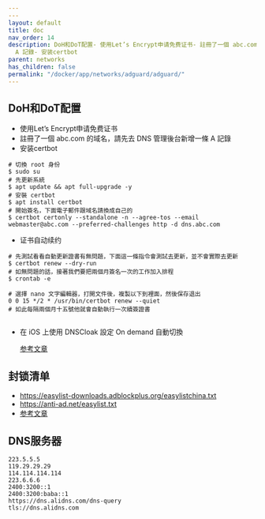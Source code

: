 ```yaml
---
---
layout: default
title: doc
nav_order: 14
description: DoH和DoT配置- 使用Let’s Encrypt申请免费证书- 註冊了一個 abc.com 的域名，請先去 DNS 管理後台新增一條
  A 記錄- 安装certbot
parent: networks
has_children: false
permalink: "/docker/app/networks/adguard/adguard/"
---
```


## DoH和DoT配置
- 使用Let’s Encrypt申请免费证书
- 註冊了一個 abc.com 的域名，請先去 DNS 管理後台新增一條 A 記錄
- 安装certbot

``` shell
# 切換 root 身份
$ sudo su
# 先更新系統
$ apt update && apt full-upgrade -y
# 安裝 certbot
$ apt install certbot
# 開始簽名，下面電子郵件跟域名請換成自己的
$ certbot certonly --standalone -n --agree-tos --email webmaster@abc.com --preferred-challenges http -d dns.abc.com
```
- 证书自动续约
``` shell
# 先測試看看自動更新證書有無問題，下面這一條指令會測試去更新，並不會實際去更新
$ certbot renew --dry-run
# 如無問題的話，接著我們要把兩個月簽名一次的工作加入排程
$ crontab -e

# 選擇 nano 文字編輯器，打開文件後，複製以下到裡面，然後保存退出
0 0 15 */2 * /usr/bin/certbot renew --quiet
# 如此每隔兩個月十五號他就會自動執行一次續簽證書


```
- 在 iOS 上使用 DNSCloak 設定 On demand 自動切換

    [参考文章](https://www.jkg.tw/p2660/)

## 封锁清单
- https://easylist-downloads.adblockplus.org/easylistchina.txt
- https://anti-ad.net/easylist.txt
- [参考文章](https://www.isharepc.com/27230.html)

## DNS服务器

```text
223.5.5.5
119.29.29.29
114.114.114.114
223.6.6.6
2400:3200::1
2400:3200:baba::1
https://dns.alidns.com/dns-query
tls://dns.alidns.com
```
